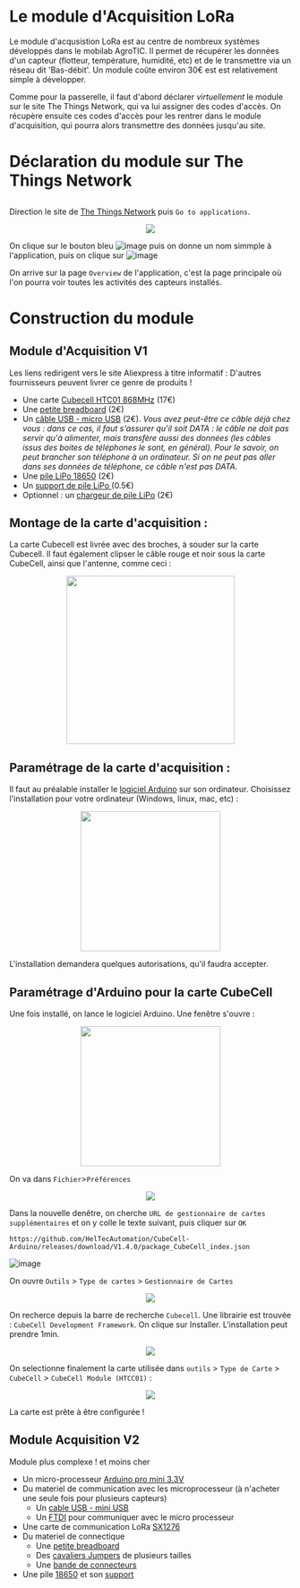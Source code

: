 
# Le module d'Acquisition LoRa

Le module d'acqusistion LoRa est au centre de nombreux systèmes développés dans le mobilab AgroTIC. Il permet de récupérer les données d'un capteur (flotteur, température, humidité, etc) et de le transmettre via un réseau dit 'Bas-débit'. Un module coûte environ 30€ est est relativement simple à développer. 

Comme pour la passerelle, il faut d'abord déclarer *virtuellement* le module sur le site The Things Network, qui va lui assigner des codes d'accès. On récupère ensuite ces codes d'accès pour les rentrer dans le module d'acquisition, qui pourra alors transmettre des données jusqu'au site. 

# Déclaration du module sur The Things Network
## 
Direction le site de [The Things Network](https://eu1.cloud.thethings.network/console/) puis ```Go to applications```.

<p align="center">
  <img src="https://user-images.githubusercontent.com/24956276/171421890-cb1e07ed-5135-402c-be44-e4bdf2fffc24.png">
</p>

On clique sur le bouton bleu ![image](https://user-images.githubusercontent.com/24956276/171422130-f0d5dc9c-c491-41a0-8dfb-b492304c2caa.png) puis on donne un nom simmple à l'application, puis on clique sur ![image](https://user-images.githubusercontent.com/24956276/171422264-7c65ba54-6e88-4c42-b1df-06b951284b62.png)

On arrive sur la page ```Overview``` de l'application, c'est la page principale où l'on pourra voir toutes les activités des capteurs installés. 

# Construction du module 
## Module d'Acquisition V1

Les liens redirigent vers le site Aliexpress à titre informatif : D'autres fournisseurs peuvent livrer ce genre de produits ! 

- Une carte [Cubecell HTC01 868MHz](https://www.amazon.fr/LoRaWAN-d%C3%A9veloppement-consommation-d%C3%A9nergie-Intelligente/dp/B07ZH7NL38/ref=sr_1_2?crid=1OHV1O5DEMZ3K&keywords=cubecell&qid=1654076800&sprefix=cubecell%2Caps%2C786&sr=8-2) (17€)
- Une [petite breadboard](https://fr.aliexpress.com/item/32711841420.html?spm=a2g0o.productlist.0.0.65c62a6bTbWAZZ&algo_pvid=d5826731-e561-4cfd-949f-23708ba8ce65&algo_exp_id=d5826731-e561-4cfd-949f-23708ba8ce65-1&pdp_ext_f=%7B%22sku_id%22%3A%2260928567388%22%7D&pdp_npi=2%40dis%21EUR%21%211.21%21%21%211.22%21%21%400b0a050116540768736257657ef0c0%2160928567388%21sea) (2€)
- Un [câble USB - micro USB](https://fr.aliexpress.com/item/1005004011620185.html?spm=a2g0o.productlist.0.0.521c25ae6qpBKJ&algo_pvid=3c669216-9262-4620-b0f1-91bdfd384a27&algo_exp_id=3c669216-9262-4620-b0f1-91bdfd384a27-1&pdp_ext_f=%7B%22sku_id%22%3A%2212000027732934935%22%7D&pdp_npi=2%40dis%21EUR%21%212.42%21%21%21%21%21%400b0a050116540769447078326ef0c0%2112000027732934935%21sea) (2€). _Vous avez peut-être ce câble déjà chez vous : dans ce cas, il faut s'assurer qu'il soit DATA : le câble ne doit pas servir qu'à alimenter, mais transfère aussi des données (les câbles issus des boites de téléphones le sont, en général). Pour le savoir, on peut brancher son téléphone à un ordinateur. Si on ne peut pas aller dans ses données de téléphone, ce câble n'est pas DATA._
- Une [pile LiPo 18650](https://fr.aliexpress.com/item/1005003884402783.html?spm=a2g0o.productlist.0.0.152d3abbwRZw6U&algo_pvid=6e3a1f8f-b240-427e-84e6-4edd11873acb&algo_exp_id=6e3a1f8f-b240-427e-84e6-4edd11873acb-9&pdp_ext_f=%7B%22sku_id%22%3A%2212000027385901241%22%7D&pdp_npi=2%40dis%21EUR%21%2123.65%21%21%21%21%21%402100bddd16540848646242236e36d2%2112000027385901241%21sea) (2€)
- Un [support de pile LiPo ](https://fr.aliexpress.com/item/1005001660193629.html?spm=a2g0o.productlist.0.0.41f663cb5UzfhA&algo_pvid=bb7100fb-5a41-41ea-a0b6-641953164b12&algo_exp_id=bb7100fb-5a41-41ea-a0b6-641953164b12-0&pdp_ext_f=%7B%22sku_id%22%3A%2212000017030989115%22%7D&pdp_npi=2%40dis%21EUR%21%210.57%21%21%21%21%21%402100bddd16540847580796849e36d2%2112000017030989115%21sea) (0.5€)
- Optionnel : un [chargeur de pile LiPo](https://fr.aliexpress.com/item/4000389548504.html?spm=a2g0o.ppclist.product.2.2aa5MKt2MKt2dV&pdp_npi=2%40dis%21EUR%21%E2%82%AC%201%2C50%21%E2%82%AC%201%2C50%21%21%21%21%21%40211b5e2116540847018041103ebb31%2110000001590316714%21btf&_t=pvid%3Aeb3f5609-ca17-4705-a884-e4d30379c65f&afTraceInfo=4000389548504__pc__pcBridgePPC__xxxxxx__1654084702&gatewayAdapt=glo2fra) (2€)

## Montage de la carte d'acquisition : 

La carte Cubecell est livrée avec des broches, à souder sur la carte Cubecell. Il faut également clipser le câble rouge et noir sous la carte CubeCell, ainsi que l'antenne, comme ceci :

<p align="center">
  <img height="300" src="https://user-images.githubusercontent.com/24956276/171400798-5848a176-b9ec-4251-8e83-1398ba19a25d.png">
</p>

## Paramétrage de la carte d'acquisition :
Il faut au préalable installer le [logiciel Arduino](https://www.arduino.cc/en/software) sur son ordinateur. Choisissez l'installation pour votre ordinateur (Windows, linux, mac, etc) :

<p align="center">
  <img height="250" src="https://user-images.githubusercontent.com/24956276/168775993-2691511c-9ea9-4fee-9f0e-90afb1747dbb.png">
</p>
L'installation demandera quelques autorisations, qu'il faudra accepter.

## Paramétrage d'Arduino pour la carte CubeCell
Une fois installé, on lance le logiciel Arduino. Une fenêtre s'ouvre :

<p align="center">
  <img height="250" src="https://user-images.githubusercontent.com/24956276/168776482-0613947c-0370-4ca8-819b-ab0c045d7667.png">
</p>

On va dans ```Fichier```>```Préférences```

<p align="center">
  <img src="https://user-images.githubusercontent.com/24956276/171402445-3abafa64-0c47-4f23-907e-1e0cedf2e524.png">
</p>

Dans la nouvelle denêtre, on cherche ```URL de gestionnaire de cartes supplémentaires``` et on y colle le texte suivant, puis cliquer sur ```OK```

```https://github.com/HelTecAutomation/CubeCell-Arduino/releases/download/V1.4.0/package_CubeCell_index.json```

![image](https://user-images.githubusercontent.com/24956276/171401907-0fc8333a-9b52-4717-a687-3eac4d24f7d2.png)

On ouvre ```Outils``` > ```Type de cartes``` > ```Gestionnaire de Cartes```

<p align="center">
  <img src="https://user-images.githubusercontent.com/24956276/171403617-b7479014-ef44-430a-ae37-232c8c688a19.png">
</p>

On recherce depuis la barre de recherche ```Cubecell```. Une librairie est trouvée : ```CubeCell Development Framework```. On clique sur Installer. L'installation peut prendre 1min.

<p align="center">
  <img src="https://user-images.githubusercontent.com/24956276/171403910-d90e1c8b-4be9-4b94-936c-cf3e32cdf047.png">
</p>


On selectionne finalement la carte utilisée dans ```outils``` > ```Type de Carte``` > ```CubeCell``` > ```CubeCell Module (HTCC01)``` : 

<p align="center">
  <img src="https://user-images.githubusercontent.com/24956276/171404604-f7375034-6d13-4de5-b73e-26d2fb6caede.png">
</p>

La carte est prête à être configurée ! 

## Module Acquisition V2
Module plus complexe ! et moins cher
- Un micro-processeur [Arduino pro mini 3.3V](https://fr.aliexpress.com/item/32821902128.html?spm=a2g0o.productlist.0.0.4ea83f60h7JWI0&algo_pvid=38e1b424-35ff-425a-a42c-1276408fff65&algo_exp_id=38e1b424-35ff-425a-a42c-1276408fff65-1&pdp_ext_f=%7B%22sku_id%22%3A%2267225925113%22%7D&pdp_pi=-1%3B4.08%3B-1%3B-1%40salePrice%3BEUR%3Bsearch-mainSearch)
- Du materiel de communication avec les microprocesseur (à n'acheter une seule fois pour plusieurs capteurs)
  - Un [cable USB - mini USB](https://fr.aliexpress.com/item/1005002978737000.html?spm=a2g0o.productlist.0.0.3e595de2S3YILW&algo_pvid=46864e2f-e3f6-4c67-8893-587e3655681b&algo_exp_id=46864e2f-e3f6-4c67-8893-587e3655681b-0&pdp_ext_f=%7B%22sku_id%22%3A%2212000023042444119%22%7D&pdp_pi=-1%3B1.6%3B-1%3B65%40salePrice%3BEUR%3Bsearch-mainSearch)
  - Un [FTDI](https://fr.aliexpress.com/item/32460118879.html?spm=a2g0o.productlist.0.0.663d6dd2k0WBFN&algo_pvid=a27a1804-25ef-4cca-ac79-6b0babefaff3&algo_exp_id=a27a1804-25ef-4cca-ac79-6b0babefaff3-0&pdp_ext_f=%7B%22sku_id%22%3A%2257041576669%22%7D&pdp_pi=-1%3B1.33%3B-1%3B-1%40salePrice%3BEUR%3Bsearch-mainSearch) pour communiquer avec le micro processeur
- Une carte de communication LoRa [SX1276](https://fr.aliexpress.com/item/4000180826939.html?spm=a2g0o.productlist.0.0.159530acIDSYuy&algo_pvid=6043410b-5fe4-4dfb-9c6f-4f6f0008d24f&algo_exp_id=6043410b-5fe4-4dfb-9c6f-4f6f0008d24f-7&pdp_ext_f=%7B%22sku_id%22%3A%2210000000658383494%22%7D&pdp_pi=-1%3B3.81%3B-1%3B-1%40salePrice%3BEUR%3Bsearch-mainSearch)
- Du materiel de connectique
  - Une [petite breadboard](https://fr.aliexpress.com/item/32711841420.html?spm=a2g0o.productlist.0.0.55c12a6b0FZJQz&algo_pvid=4be2dec8-bf95-4407-8ff7-9a93c33605ad&algo_exp_id=4be2dec8-bf95-4407-8ff7-9a93c33605ad-1&pdp_ext_f=%7B%22sku_id%22%3A%2260928567388%22%7D&pdp_pi=-1%3B1.02%3B-1%3B-1%40salePrice%3BEUR%3Bsearch-mainSearch)
  - Des [cavaliers Jumpers](https://fr.aliexpress.com/item/1005002828254543.html?spm=a2g0o.productlist.0.0.293f4868ss5eVs&algo_pvid=bdf5d51c-405a-43b1-a0ad-a34bbc6cb9cf&algo_exp_id=bdf5d51c-405a-43b1-a0ad-a34bbc6cb9cf-1&pdp_ext_f=%7B%22sku_id%22%3A%2212000022367973906%22%7D&pdp_pi=-1%3B4.7%3B-1%3B156%40salePrice%3BEUR%3Bsearch-mainSearch) de plusieurs tailles
  - Une [bande de connecteurs](https://fr.aliexpress.com/item/32651418137.html?gatewayAdapt=glo2fra&spm=a2g0o.order_list.0.0.21ef5e5bOSVfyT)
- Une pile [18650](https://fr.aliexpress.com/item/32807032859.html?spm=a2g0o.productlist.0.0.2af63abbDiq71g&algo_pvid=2e3a3c09-991c-4c4f-8f64-7eb89c567085&algo_exp_id=2e3a3c09-991c-4c4f-8f64-7eb89c567085-0&pdp_ext_f=%7B%22sku_id%22%3A%2265139771902%22%7D&pdp_pi=-1%3B4.89%3B-1%3B-1%40salePrice%3BEUR%3Bsearch-mainSearch) et son [support](https://fr.aliexpress.com/item/1005001707889794.html?gatewayAdapt=glo2fra&spm=a2g0o.order_list.0.0.21ef5e5blPeHAN)
